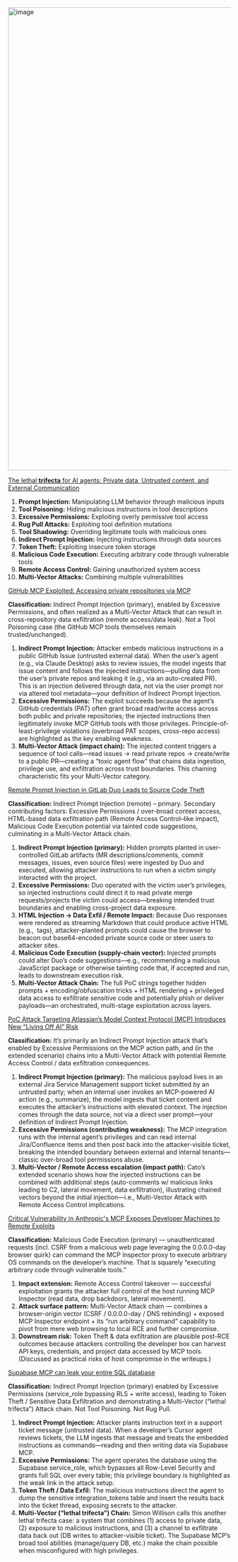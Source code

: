 <img width="2092" height="1046" alt="image" src="https://github.com/user-attachments/assets/a64d40cb-3ce3-4e46-9373-008a7e5f4167" />

[The lethal **trifecta** for AI agents: Private data, Untrusted content, and External Communication](https://simonwillison.net/tags/prompt-injection/)
1. **Prompt Injection:** Manipulating LLM behavior through malicious inputs
2. **Tool Poisoning:** Hiding malicious instructions in tool descriptions
3. **Excessive Permissions:** Exploiting overly permissive tool access
4. **Rug Pull Attacks:** Exploiting tool definition mutations
5. **Tool Shadowing:** Overriding legitimate tools with malicious ones
6. **Indirect Prompt Injection:** Injecting instructions through data sources
7. **Token Theft:** Exploiting insecure token storage
8. **Malicious Code Execution:** Executing arbitrary code through vulnerable tools
9. **Remote Access Control:** Gaining unauthorized system access
10. **Multi-Vector Attacks:** Combining multiple vulnerabilities

[GitHub MCP Exploited: Accessing private repositories via MCP](https://invariantlabs.ai/blog/mcp-github-vulnerability)

**Classification:** Indirect Prompt Injection (primary), enabled by Excessive Permissions, and often realized as a Multi-Vector Attack that can result in cross-repository data exfiltration (remote access/data leak). Not a Tool Poisoning case (the GitHub MCP tools themselves remain trusted/unchanged).

1. **Indirect Prompt Injection:** Attacker embeds malicious instructions in a public GitHub Issue (untrusted external data). When the user’s agent (e.g., via Claude Desktop) asks to review issues, the model ingests that issue content and follows the injected instructions—pulling data from the user’s private repos and leaking it (e.g., via an auto-created PR). This is an injection delivered through data, not via the user prompt nor via altered tool metadata—your definition of Indirect Prompt Injection.
2. **Excessive Permissions:** The exploit succeeds because the agent’s GitHub credentials (PAT) often grant broad read/write access across both public and private repositories; the injected instructions then legitimately invoke MCP GitHub tools with those privileges. Principle-of-least-privilege violations (overbroad PAT scopes, cross-repo access) are highlighted as the key enabling weakness.
3. **Multi-Vector Attack (impact chain):** The injected content triggers a sequence of tool calls—read issues → read private repos → create/write to a public PR—creating a “toxic agent flow” that chains data ingestion, privilege use, and exfiltration across trust boundaries. This chaining characteristic fits your Multi-Vector category. 

[Remote Prompt Injection in GitLab Duo Leads to Source Code Theft](https://www.legitsecurity.com/blog/remote-prompt-injection-in-gitlab-duo)

**Classification:** Indirect Prompt Injection (remote) – primary. Secondary contributing factors: Excessive Permissions / over-broad context access, HTML-based data exfiltration path (Remote Access Control–like impact), Malicious Code Execution potential via tainted code suggestions, culminating in a Multi-Vector Attack chain.

1. **Indirect Prompt Injection (primary):** Hidden prompts planted in user-controlled GitLab artifacts (MR descriptions/comments, commit messages, issues, even source files) were ingested by Duo and executed, allowing attacker instructions to run when a victim simply interacted with the project.
2. **Excessive Permissions:** Duo operated with the victim user’s privileges, so injected instructions could direct it to read private merge requests/projects the victim could access—breaking intended trust boundaries and enabling cross-project data exposure.
3. **HTML Injection → Data Exfil / Remote Impact:** Because Duo responses were rendered as streaming Markdown that could produce active HTML (e.g., <img> tags), attacker-planted prompts could cause the browser to beacon out base64-encoded private source code or steer users to attacker sites.
4. **Malicious Code Execution (supply-chain vector):** Injected prompts could alter Duo’s code suggestions—e.g., recommending a malicious JavaScript package or otherwise tainting code that, if accepted and run, leads to downstream execution risk.
5. **Multi-Vector Attack Chain:** The full PoC strings together hidden prompts + encoding/obfuscation tricks + HTML rendering + privileged data access to exfiltrate sensitive code and potentially phish or deliver payloads—an orchestrated, multi-stage exploitation across layers.

[PoC Attack Targeting Atlassian’s Model Context Protocol (MCP) Introduces New “Living Off AI” Risk](https://www.catonetworks.com/blog/cato-ctrl-poc-attack-targeting-atlassians-mcp/)

**Classification:** It’s primarily an Indirect Prompt Injection attack that’s enabled by Excessive Permissions on the MCP action path, and (in the extended scenario) chains into a Multi-Vector Attack with potential Remote Access Control / data exfiltration consequences.

1. **Indirect Prompt Injection (primary):** The malicious payload lives in an external Jira Service Management support ticket submitted by an untrusted party; when an internal user invokes an MCP-powered AI action (e.g., summarize), the model ingests that ticket content and executes the attacker’s instructions with elevated context. The injection comes through the data source, not via a direct user prompt—your definition of Indirect Prompt Injection.
2. **Excessive Permissions (contributing weakness):** The MCP integration runs with the internal agent’s privileges and can read internal Jira/Confluence items and then post back into the attacker-visible ticket, breaking the intended boundary between external and internal tenants—classic over-broad tool permissions abuse.
3. **Multi-Vector / Remote Access escalation (impact path):** Cato’s extended scenario shows how the injected instructions can be combined with additional steps (auto-comments w/ malicious links leading to C2, lateral movement, data exfiltration), illustrating chained vectors beyond the initial injection—i.e., Multi-Vector Attack with Remote Access Control implications.

[Critical Vulnerability in Anthropic's MCP Exposes Developer Machines to Remote Exploits](https://thehackernews.com/2025/07/critical-vulnerability-in-anthropics.html)

**Classification:** Malicious Code Execution (primary) — unauthenticated requests (incl. CSRF from a malicious web page leveraging the 0.0.0.0-day browser quirk) can command the MCP Inspector proxy to execute arbitrary OS commands on the developer’s machine. That is squarely “executing arbitrary code through vulnerable tools.”

1. **Impact extension:** Remote Access Control takeover — successful exploitation grants the attacker full control of the host running MCP Inspector (read data, drop backdoors, lateral movement).
2. **Attack surface pattern:** Multi-Vector Attack chain — combines a browser-origin vector (CSRF / 0.0.0.0-day / DNS rebinding) + exposed MCP Inspector endpoint + its “run arbitrary command” capability to pivot from mere web browsing to local RCE and further compromise.
3. **Downstream risk:** Token Theft & data exfiltration are plausible post-RCE outcomes because attackers controlling the developer box can harvest API keys, credentials, and project data accessed by MCP tools. (Discussed as practical risks of host compromise in the writeups.) 
   
[Supabase MCP can leak your entire SQL database](https://www.generalanalysis.com/blog/supabase-mcp-blog)

**Classification:** Indirect Prompt Injection (primary) enabled by Excessive Permissions (service_role bypassing RLS + write access), leading to Token Theft / Sensitive Data Exfiltration and demonstrating a Multi-Vector (“lethal trifecta”) Attack chain. Not Tool Poisoning. Not Rug Pull.

1. **Indirect Prompt Injection:** Attacker plants instruction text in a support ticket message (untrusted data). When a developer’s Cursor agent reviews tickets, the LLM ingests that message and treats the embedded instructions as commands—reading and then writing data via Supabase MCP.
2. **Excessive Permissions:** The agent operates the database using the Supabase service_role, which bypasses all Row-Level Security and grants full SQL over every table; this privilege boundary is highlighted as the weak link in the attack setup.
3. **Token Theft / Data Exfil:** The malicious instructions direct the agent to dump the sensitive integration_tokens table and insert the results back into the ticket thread, exposing secrets to the attacker.
4. **Multi-Vector (“lethal trifecta”) Chain:** Simon Willison calls this another lethal trifecta case: a system that combines (1) access to private data, (2) exposure to malicious instructions, and (3) a channel to exfiltrate data back out (DB writes to attacker-visible ticket). The Supabase MCP’s broad tool abilities (manage/query DB, etc.) make the chain possible when misconfigured with high privileges.
  



